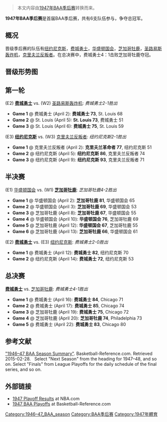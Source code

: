 > 本文内容由[1947年BAA季后赛](https://zh.wikipedia.org/wiki/1947年BAA季后赛)转换而来。


**1947年BAA季后赛**是首届BAA季后赛，共有6支队伍参与，争夺总冠军。

## 概况

晋级季后赛的队伍有[纽约尼克斯](https://zh.wikipedia.org/wiki/纽约尼克斯 "wikilink")，[费城勇士](https://zh.wikipedia.org/wiki/费城勇士 "wikilink")，[华盛顿国会](https://zh.wikipedia.org/wiki/华盛顿国会 "wikilink")，[芝加哥牡鹿](../Page/芝加哥牡鹿.md "wikilink")，[圣路易斯轰炸机](https://zh.wikipedia.org/wiki/圣路易斯轰炸机 "wikilink")，[克里夫兰反叛者](https://zh.wikipedia.org/wiki/克里夫兰反叛者 "wikilink")。在总决赛中，费城勇士4：1击败芝加哥牡鹿夺冠。

## 晋级形势图

## 第一轮

(E2) **[费城勇士](https://zh.wikipedia.org/wiki/费城勇士 "wikilink")** vs. (W2) [圣路易斯轰炸机](https://zh.wikipedia.org/wiki/圣路易斯轰炸机 "wikilink"): *费城勇士2-1胜出*

  - **Game 1** @ 费城勇士 (April 2): **费城勇士 73**, St. Louis 68
  - **Game 2** @ St. Louis (April 5): **St. Louis 73**, 费城勇士 51
  - **Game 3** @ St. Louis (April 6): **费城勇士 75**, St. Louis 59

(E3) **[纽约尼克斯](https://zh.wikipedia.org/wiki/纽约尼克斯 "wikilink")** vs. (W3) [克里夫兰反叛者](https://zh.wikipedia.org/wiki/克里夫兰反叛者 "wikilink"): *纽约尼克斯2-1胜出*

  - **Game 1** @ 克里夫兰反叛者 (April 2): **克里夫兰革命者 77**, 纽约尼克斯 51
  - **Game 2** @ 纽约尼克斯 (April 5): **纽约尼克斯 86**, 克里夫兰反叛者 74
  - **Game 3** @ 纽约尼克斯 (April 9): **纽约尼克斯 93**, 克里夫兰反叛者 71

## 半决赛

(E1) [华盛顿国会](https://zh.wikipedia.org/wiki/华盛顿国会 "wikilink") vs. (W1) **[芝加哥牡鹿](../Page/芝加哥牡鹿.md "wikilink")**: *芝加哥牡鹿4-2胜出*

  - **Game 1** @ 华盛顿国会 (April 2): **芝加哥牡鹿 81**, 华盛顿国会 65
  - **Game 2** @ 华盛顿国会 (April 3): **芝加哥牡鹿 69**, 华盛顿国会 53
  - **Game 3** @ 芝加哥牡鹿 (April 8): **芝加哥牡鹿 67**, 华盛顿国会 55
  - **Game 4** @ 华盛顿国会 (April 10): **华盛顿国会 76**, 芝加哥牡鹿 69
  - **Game 5** @ 芝加哥牡鹿 (April 12): **华盛顿国会 67**, 芝加哥牡鹿 55
  - **Game 6** @ 芝加哥牡鹿 (April 13): **芝加哥牡鹿 66**, 华盛顿国会 61

(E2) **[费城勇士](https://zh.wikipedia.org/wiki/费城勇士 "wikilink")** vs. (E3) [纽约尼克斯](https://zh.wikipedia.org/wiki/纽约尼克斯 "wikilink"): *费城勇士2-0胜出*

  - **Game 1** @ 费城勇士 (April 12): **费城勇士 82**, 纽约尼克斯 70
  - **Game 2** @ 纽约尼克斯 (April 14): **费城勇士 72**, 纽约尼克斯 53

## 总决赛

**[费城勇士](https://zh.wikipedia.org/wiki/费城勇士 "wikilink")** vs. [芝加哥牡鹿](../Page/芝加哥牡鹿.md "wikilink"): *费城勇士4-1胜出*

  - **Game 1** @ 费城勇士 (April 16): **费城勇士 84**, Chicago 71
  - **Game 2** @ 费城勇士 (April 17): **费城勇士 85**, Chicago 74
  - **Game 3** @ 芝加哥牡鹿 (April 19): **费城勇士 75**, Chicago 72
  - **Game 4** @ 芝加哥牡鹿 (April 20): **芝加哥牡鹿 74**, Philadelphia 73
  - **Game 5** @ 费城勇士 (April 22): **费城勇士 83**, Chicago 80

## 参考文献

["1946–47 BAA Season Summary"](http://www.basketball-reference.com/leagues/BAA_1947.html). Basketball-Reference.com. Retrieved 2015-02-28.
  Select "Next Season" from the heading for 1947–48, and so on. Select "Finals" from League Playoffs for the daily schedule of the final series, and so on.

## 外部链接

  - [1947 Playoff Results](https://web.archive.org/web/20081007102134/http://www.nba.com/history/playoffs/19461947.html) at NBA.com
  - [1947 BAA Playoffs](http://www.basketball-reference.com/playoffs/BAA_1947.html) at Basketball-Reference.com

[Category:1946–47_BAA_season](https://zh.wikipedia.org/wiki/Category:1946–47_BAA_season "wikilink") [Category:BAA季后赛](https://zh.wikipedia.org/wiki/Category:BAA季后赛 "wikilink") [Category:1947年體育](https://zh.wikipedia.org/wiki/Category:1947年體育 "wikilink")